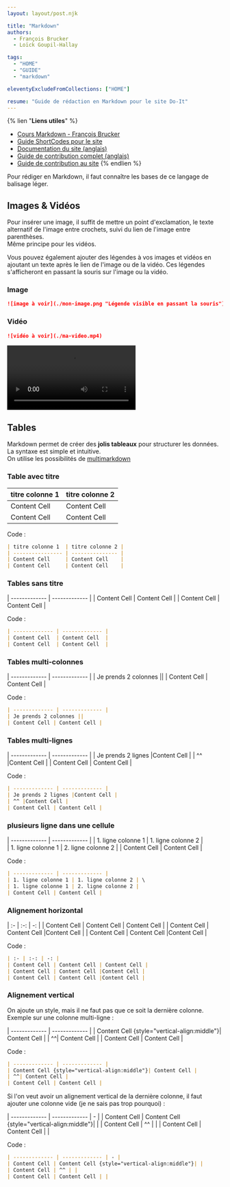 ```yaml
---
layout: layout/post.njk

title: "Markdown"
authors:
  - François Brucker
  - Loïck Goupil-Hallay

tags:
  - "HOME"
  - "GUIDE"
  - "markdown"

eleventyExcludeFromCollections: ["HOME"]

resume: "Guide de rédaction en Markdown pour le site Do-It"
---
```


{% lien "**Liens utiles**" %}
- [Cours Markdown - François Brucker](https://francoisbrucker.github.io/cours_informatique/tutoriels/format-markdown/)
- [Guide ShortCodes pour le site](../shortcodes)
- [Documentation du site (anglais)](https://github.com/do-it-ecm/do-it/blob/main/README.md)
- [Guide de contribution complet (anglais)](https://github.com/do-it-ecm/do-it/blob/main/CONTRIBUTING.md)
- [Guide de contribution au site](../)
{% endlien %}

Pour rédiger en Markdown, il faut connaître les bases de ce langage de balisage léger.

## Images & Vidéos

Pour insérer une image, il suffit de mettre un point d'exclamation, le texte alternatif de l'image entre crochets, suivi du lien de l'image entre parenthèses.\
Même principe pour les vidéos.

Vous pouvez également ajouter des légendes à vos images et vidéos en ajoutant un texte après le lien de l'image ou de la vidéo. Ces légendes s'afficheront en passant la souris sur l'image ou la vidéo.

### Image

```markdown
![image à voir](./mon-image.png "Légende visible en passant la souris")
```

### Vidéo

```markdown
![vidéo à voir](./ma-video.mp4)
```

![Welcome Back](/assets/video/maid_knight.mp4)

## Tables

Markdown permet de créer des **jolis tableaux** pour structurer les données. La syntaxe est simple et intuitive.\
On utilise les possibilités de [multimarkdown](https://fletcher.github.io/MultiMarkdown-6/syntax/tables.html)

### Table avec titre

| titre colonne 1 | titre colonne 2 |
| --------------- | --------------- |
| Content Cell    | Content Cell    |
| Content Cell    | Content Cell    |

Code :

```markdown
| titre colonne 1  | titre colonne 2 |
| ---------------- | --------------- |
| Content Cell     | Content Cell    |
| Content Cell     | Content Cell    |
```

### Tables sans titre

| ------------- | ------------- |
| Content Cell | Content Cell |
| Content Cell | Content Cell |

Code :

```markdown
| ------------- | ------------- |
| Content Cell  | Content Cell  |
| Content Cell  | Content Cell  |
```

### Tables multi-colonnes

| ------------- | ------------- |
| Je prends 2 colonnes ||
| Content Cell | Content Cell |

Code :

```markdown
| ------------- | ------------- |
| Je prends 2 colonnes ||
| Content Cell | Content Cell |
```

### Tables multi-lignes

| ------------- | ------------- |
| Je prends 2 lignes |Content Cell |
| ^^ |Content Cell |
| Content Cell | Content Cell |

Code :

```markdown
| ------------- | ------------- |
| Je prends 2 lignes |Content Cell |
| ^^ |Content Cell |
| Content Cell | Content Cell |
```

### plusieurs ligne dans une cellule

| ------------- | ------------- |
| 1. ligne colonne 1 | 1. ligne colonne 2 | \
| 1. ligne colonne 1 | 2. ligne colonne 2 |
| Content Cell | Content Cell |

Code :

```markdown
| ------------- | ------------- |
| 1. ligne colonne 1 | 1. ligne colonne 2 | \
| 1. ligne colonne 1 | 2. ligne colonne 2 |
| Content Cell | Content Cell |
```

### Alignement horizontal

| :- | :-: | -: |
| Content Cell | Content Cell | Content Cell |
| Content Cell | Content Cell |Content Cell |
| Content Cell | Content Cell |Content Cell |

Code :

```markdown
| :- | :-: | -: |
| Content Cell | Content Cell | Content Cell |
| Content Cell | Content Cell |Content Cell |
| Content Cell | Content Cell |Content Cell |
```

### Alignement vertical

On ajoute un style, mais il ne faut pas que ce soit la dernière colonne. Exemple sur une colonne multi-ligne :

| ------------- | ------------- |
| Content Cell {style="vertical-align:middle"}| Content Cell |
| ^^| Content Cell |
| Content Cell | Content Cell |

Code :

```markdown
| ------------- | ------------- |
| Content Cell {style="vertical-align:middle"}| Content Cell |
| ^^| Content Cell |
| Content Cell | Content Cell |
```

Si l'on veut avoir un alignement vertical de la dernière colonne, il faut ajouter une colonne vide (je ne sais pas trop pourquoi) :

| ------------- | ------------- | - |
| Content Cell | Content Cell {style="vertical-align:middle"}| |
| Content Cell | ^^ | |
| Content Cell | Content Cell | |

Code :

```markdown
| ------------- | ------------- | - |
| Content Cell | Content Cell {style="vertical-align:middle"}| |
| Content Cell | ^^ | |
| Content Cell | Content Cell | |
```
